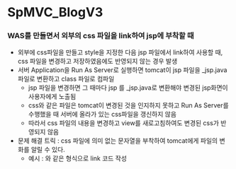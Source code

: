 # SpMVC_BlogV3

### WAS를 만들면서 외부의 css 파일을 link하여 jsp에 부착할 때
 * 외부에 css파일을 만들고 style을 지정한 다음 jsp 파일에서 link하여 사용할 때, css 파일을 변경하고 저장하였음에도 반영되지 않는 경우 발생
 * 서버 Application을 Run As Server로 실행하면 tomcat이 jsp 파일을 _jsp.java 파일로 변환하고 class 파일로 컴파일  
	- jsp 파일을 변경하면 그 때마다 jsp 를 _jsp.java로 변환해야 변경된 jsp화면이 사용자에게 노출됨  
	- css와 같은 파일은 tomcat이 변경된 것을 인지하지 못하고 Run As Server를 수행했을 때 서버에 올라가 있는 css파일을 갱신하지 않음  
	- 따라서 css 파일의 내용을 변경하고 view를 새로고침하여도 변경된 css가 반영되지 않음
 * 문제 해결 트릭 : css 파일에 의미 없는 문자열을 부착하여 tomcat에게 파일의 변화를 알릴 수 있다.
 	- 예시 : <link href="파일.css?ver=0001" />와 같은 형식으로 link 코드 작성